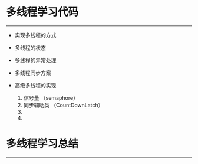 # 多线程学习代码
---

- 实现多线程的方式
- 多线程的状态
- 多线程的异常处理
- 多线程同步方案
- 高级多线程的实现

    1. 信号量 （semaphore）
    2. 同步辅助类 （CountDownLatch）
    3.
    4.
    
# 多线程学习总结
---
